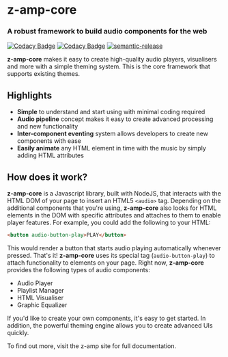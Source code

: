 # z-amp-core
### A robust framework to build audio components for the web
[![Codacy Badge](https://app.codacy.com/project/badge/Grade/d82fa0f8dff24cf9833c6e818f814543)](https://www.codacy.com/bb/zyrous/z-amp-core/dashboard?utm_source=mason_zyrous@bitbucket.org&amp;utm_medium=referral&amp;utm_content=zyrous/z-amp-core&amp;utm_campaign=Badge_Grade)
[![Codacy Badge](https://app.codacy.com/project/badge/Coverage/d82fa0f8dff24cf9833c6e818f814543)](https://www.codacy.com/bb/zyrous/z-amp-core/dashboard?utm_source=mason_zyrous@bitbucket.org&utm_medium=referral&utm_content=zyrous/z-amp-core&utm_campaign=Badge_Coverage)
[![semantic-release](https://img.shields.io/badge/%20%20%F0%9F%93%A6%F0%9F%9A%80-semantic--release-e10079.svg)](https://github.com/semantic-release/semantic-release)

**z-amp-core** makes it easy to create high-quality audio players, visualisers and more with a simple theming system. This is the core framework that supports existing themes.

## Highlights
- **Simple** to understand and start using with minimal coding required
- **Audio pipeline** concept makes it easy to create advanced processing and new functionality
- **Inter-component eventing** system allows developers to create new components with ease
- **Easily animate** any HTML element in time with the music by simply adding HTML attributes

## How does it work?
**z-amp-core** is a Javascript library, built with NodeJS, that interacts with the HTML DOM of your page to insert an HTML5 `<audio>` tag. Depending on the additional components that you're using, **z-amp-core** also looks for HTML elements in the DOM with specific attributes and attaches to them to enable player features. For example, you could add the following to your HTML:
```html
<button audio-button-play>PLAY</button>
```
This would render a button that starts audio playing automatically whenever pressed. That's it! **z-amp-core** uses its special tag (`audio-button-play`) to attach functionality to elements on your page.
Right now, **z-amp-core** provides the following types of audio components:

- Audio Player
- Playlist Manager
- HTML Visualiser
- Graphic Equalizer

If you'd like to create your own components, it's easy to get started. In addition, the powerful theming engine allows you to create advanced UIs quickly.

To find out more, visit the z-amp site for full documentation.
